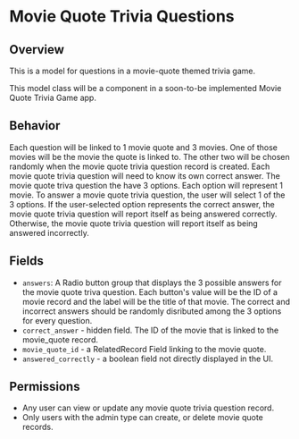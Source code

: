 # Movie Quote Trivia Questions

## Overview
This is a model for questions in a movie-quote themed trivia game. 

This model class will be a component in a soon-to-be implemented Movie Quote Trivia Game app.

## Behavior
Each question will be linked to 1 movie quote and 3 movies. One of those movies will be the movie the quote is linked to. The other two will be chosen randomly when the movie quote trivia question record is created. Each movie quote trivia question will need to know its own correct answer. The movie quote triva question the have 3 options. Each option will represent 1 movie. To answer a movie quote trivia question, the user will select 1 of the 3 options. If the user-selected option represents the correct answer, the movie quote trivia question will report itself as being answered correctly. Otherwise, the movie quote trivia question will report itself as being answered incorrectly.


## Fields
- `answers`: A Radio button group that displays the 3 possible answers for the movie quote triva question. Each button's value will be the ID of a movie record and the label will be the title of that movie. The correct and incorrect answers should be randomly disributed among the 3 options for every question.
- `correct_answer` - hidden field. The ID of the movie that is linked to the movie_quote record.
- `movie_quote_id` - a RelatedRecord Field linking to the movie quote.
- `answered_correctly` - a boolean field not directly displayed in the UI.


## Permissions
- Any user can view or update any movie quote trivia question record.
- Only users with the admin type can create, or delete movie quote records.
